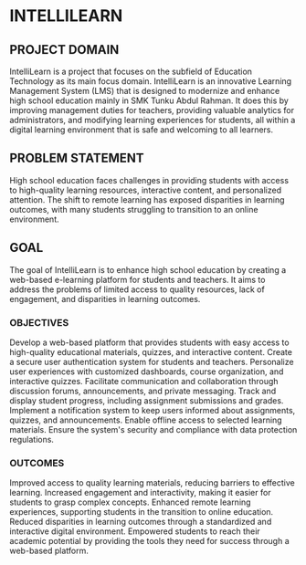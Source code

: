 # INTELLILEARN 

## PROJECT DOMAIN 
IntelliLearn is a project that focuses on the subfield of Education Technology as its main focus domain. 
IntelliLearn is an innovative Learning Management System (LMS) that is designed to modernize and enhance high school education mainly in SMK Tunku Abdul Rahman. 
It does this by improving management duties for teachers, providing valuable analytics for administrators, and modifying learning experiences for students, 
all within a digital learning environment that is safe and welcoming to all learners.

## PROBLEM STATEMENT ##
High school education faces challenges in providing students with access to high-quality learning resources, interactive content, and personalized attention. 
The shift to remote learning has exposed disparities in learning outcomes, with many students struggling to transition to an online environment.

## GOAL	##
The goal of IntelliLearn is to enhance high school education by creating a web-based e-learning platform for students and teachers. 
It aims to address the problems of limited access to quality resources, lack of engagement, and disparities in learning outcomes.

### OBJECTIVES ###
Develop a web-based platform that provides students with easy access to high-quality educational materials, quizzes, and interactive content.
Create a secure user authentication system for students and teachers.
Personalize user experiences with customized dashboards, course organization, and interactive quizzes.
Facilitate communication and collaboration through discussion forums, announcements, and private messaging.
Track and display student progress, including assignment submissions and grades.
Implement a notification system to keep users informed about assignments, quizzes, and announcements.
Enable offline access to selected learning materials.
Ensure the system's security and compliance with data protection regulations.


### OUTCOMES ###
Improved access to quality learning materials, reducing barriers to effective learning.
Increased engagement and interactivity, making it easier for students to grasp complex concepts.
Enhanced remote learning experiences, supporting students in the transition to online education.
Reduced disparities in learning outcomes through a standardized and interactive digital environment.
Empowered students to reach their academic potential by providing the tools they need for success through a web-based platform.
